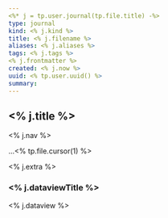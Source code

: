 ```yaml
---
<%* j = tp.user.journal(tp.file.title) -%>
type: journal
kind: <% j.kind %>
title: <% j.filename %>
aliases: <% j.aliases %>
tags: <% j.tags %>
<% j.frontmatter %>
created: <% j.now %>
uuid: <% tp.user.uuid() %>
summary: 
---
```

## <% j.title %>
<% j.nav %>

...<% tp.file.cursor(1) %>

<% j.extra %>
### <% j.dataviewTitle %>
<% j.dataview %>

